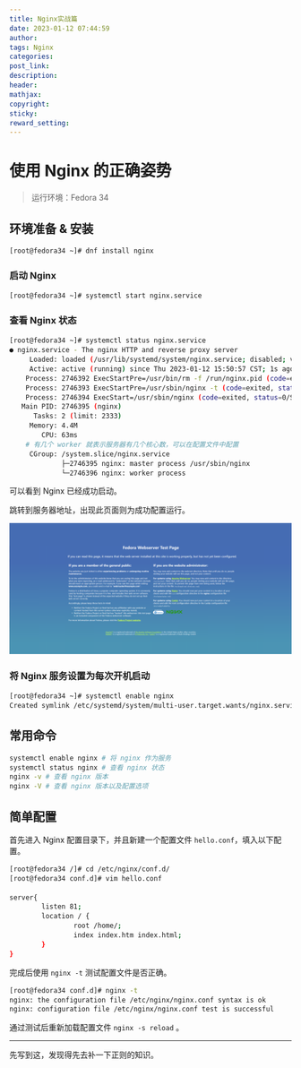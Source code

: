 ```yaml
---
title: Nginx实战篇
date: 2023-01-12 07:44:59
author:
tags: Nginx
categories: 
post_link:
description:
header:
mathjax:
copyright:
sticky:
reward_setting:
---
```

<!--more-->
# 使用 Nginx 的正确姿势

> 运行环境：Fedora 34


## 环境准备 & 安装
```sh
[root@fedora34 ~]# dnf install nginx
```

### 启动 Nginx
```sh
[root@fedora34 ~]# systemctl start nginx.service
```

### 查看 Nginx 状态

```sh
[root@fedora34 ~]# systemctl status nginx.service
● nginx.service - The nginx HTTP and reverse proxy server
     Loaded: loaded (/usr/lib/systemd/system/nginx.service; disabled; vendor preset: disabled)
     Active: active (running) since Thu 2023-01-12 15:50:57 CST; 1s ago
    Process: 2746392 ExecStartPre=/usr/bin/rm -f /run/nginx.pid (code=exited, status=0/SUCCESS)
    Process: 2746393 ExecStartPre=/usr/sbin/nginx -t (code=exited, status=0/SUCCESS)
    Process: 2746394 ExecStart=/usr/sbin/nginx (code=exited, status=0/SUCCESS)
   Main PID: 2746395 (nginx)
      Tasks: 2 (limit: 2333)
     Memory: 4.4M
        CPU: 63ms
    # 有几个 worker 就表示服务器有几个核心数，可以在配置文件中配置
     CGroup: /system.slice/nginx.service
             ├─2746395 nginx: master process /usr/sbin/nginx
             └─2746396 nginx: worker process
```
可以看到 Nginx 已经成功启动。

跳转到服务器地址，出现此页面则为成功配置运行。

![图片失效咯](/images/nginx_success.png)

### 将 Nginx 服务设置为每次开机启动

```sh
[root@fedora34 ~]# systemctl enable nginx
Created symlink /etc/systemd/system/multi-user.target.wants/nginx.service → /usr/lib/systemd/system/nginx.service.
```

## 常用命令
```sh
systemctl enable nginx # 将 nginx 作为服务
systemctl status nginx # 查看 nginx 状态
nginx -v # 查看 nginx 版本
nginx -V # 查看 nginx 版本以及配置选项
```

## 简单配置
首先进入 Nginx 配置目录下，并且新建一个配置文件 `hello.conf`，填入以下配置。

```sh
[root@fedora34 /]# cd /etc/nginx/conf.d/
[root@fedora34 conf.d]# vim hello.conf

server{
        listen 81;
        location / {
                root /home/;
                index index.htm index.html;
        }
}
```

完成后使用 `nginx -t` 测试配置文件是否正确。
```sh
[root@fedora34 conf.d]# nginx -t
nginx: the configuration file /etc/nginx/nginx.conf syntax is ok
nginx: configuration file /etc/nginx/nginx.conf test is successful
```

通过测试后重新加载配置文件 `nginx -s reload` 。

---
先写到这，发现得先去补一下正则的知识。